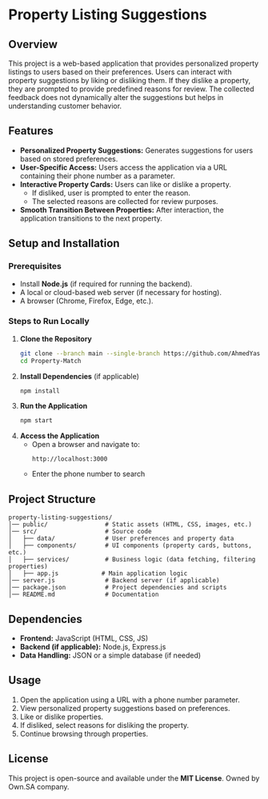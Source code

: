 # Property Listing Suggestions

## Overview
This project is a web-based application that provides personalized property listings to users based on their preferences. Users can interact with property suggestions by liking or disliking them. If they dislike a property, they are prompted to provide predefined reasons for review. The collected feedback does not dynamically alter the suggestions but helps in understanding customer behavior.

## Features
- **Personalized Property Suggestions:** Generates suggestions for users based on stored preferences.
- **User-Specific Access:** Users access the application via a URL containing their phone number as a parameter.
- **Interactive Property Cards:** Users can like or dislike a property.
  - If disliked, user is prompted to enter the reason.
  - The selected reasons are collected for review purposes.
- **Smooth Transition Between Properties:** After interaction, the application transitions to the next property.

## Setup and Installation

### Prerequisites
- Install **Node.js** (if required for running the backend).
- A local or cloud-based web server (if necessary for hosting).
- A browser (Chrome, Firefox, Edge, etc.).

### Steps to Run Locally
1. **Clone the Repository**
   ```sh
   git clone --branch main --single-branch https://github.com/AhmedYasserIbrahim/Property-Match.git
   cd Property-Match

   ```
2. **Install Dependencies** (if applicable)
   ```sh
   npm install
   ```
3. **Run the Application**
   ```sh
   npm start
   ```
4. **Access the Application**
   - Open a browser and navigate to:
     ```
     http://localhost:3000
     ```
   - Enter the phone number to search

## Project Structure
```
property-listing-suggestions/
│── public/                # Static assets (HTML, CSS, images, etc.)
│── src/                   # Source code
│   ├── data/              # User preferences and property data
│   ├── components/        # UI components (property cards, buttons, etc.)
│   ├── services/          # Business logic (data fetching, filtering properties)
│   ├── app.js            # Main application logic
│── server.js              # Backend server (if applicable)
│── package.json           # Project dependencies and scripts
│── README.md              # Documentation
```

## Dependencies
- **Frontend:** JavaScript (HTML, CSS, JS)
- **Backend (if applicable):** Node.js, Express.js
- **Data Handling:** JSON or a simple database (if needed)

## Usage
1. Open the application using a URL with a phone number parameter.
2. View personalized property suggestions based on preferences.
3. Like or dislike properties.
4. If disliked, select reasons for disliking the property.
5. Continue browsing through properties.

## License
This project is open-source and available under the **MIT License**. Owned by Own.SA company.
